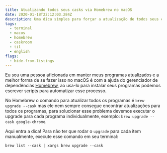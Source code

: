 ```yaml
---
title: Atualizando todos seus casks via Homebrew no macOS
date: 2020-01-18T22:12:03.284Z
description: Uma dica simples para forçar a atualização de todos seus casks via HomeBrew
tags:
  - terminal
  - macos
  - homebrew
  - caskroom
  - til
  - english
flags:
  - hide-from-listings
---
```


Eu sou uma pessoa aficionada em manter meus programas atualizados e a melhor forma de se fazer isso no macOS é com a ajuda do gerenciador de dependências [Homebrew](https://brew.sh/index_pt-br), ao usa-lo para instalar seus programas podemos escrever scripts para automatizar esse processo.

No Homebrew o comando para atualizar todos os programas é `brew upgrade --cask` mas ele nem sempre consegue encontrar atualizações para todos os programas, para solucionar esse problema devemos executar o upgrade para cada programa individualmente, exemplo: `brew upgrade --cask google-chrome`.

Aqui entra a dica! Para não ter que rodar o `upgrade` para cada item manualmente, execute esse comando em seu terminal:

```shell
brew list --cask | xargs brew upgrade --cask
```
